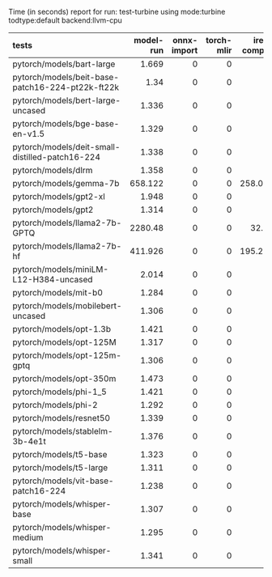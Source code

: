 Time (in seconds) report for run: test-turbine using mode:turbine todtype:default backend:llvm-cpu

| tests                                            |   model-run |   onnx-import |   torch-mlir |   iree-compile |   inference |
|:-------------------------------------------------|------------:|--------------:|-------------:|---------------:|------------:|
| pytorch/models/bart-large                        |       1.669 |             0 |            0 |          0     |           0 |
| pytorch/models/beit-base-patch16-224-pt22k-ft22k |       1.34  |             0 |            0 |          0     |           0 |
| pytorch/models/bert-large-uncased                |       1.336 |             0 |            0 |          0     |           0 |
| pytorch/models/bge-base-en-v1.5                  |       1.329 |             0 |            0 |          0     |           0 |
| pytorch/models/deit-small-distilled-patch16-224  |       1.338 |             0 |            0 |          0     |           0 |
| pytorch/models/dlrm                              |       1.358 |             0 |            0 |          0     |           0 |
| pytorch/models/gemma-7b                          |     658.122 |             0 |            0 |        258.013 |           0 |
| pytorch/models/gpt2-xl                           |       1.948 |             0 |            0 |          0     |           0 |
| pytorch/models/gpt2                              |       1.314 |             0 |            0 |          0     |           0 |
| pytorch/models/llama2-7b-GPTQ                    |    2280.48  |             0 |            0 |         32.39  |           0 |
| pytorch/models/llama2-7b-hf                      |     411.926 |             0 |            0 |        195.254 |           0 |
| pytorch/models/miniLM-L12-H384-uncased           |       2.014 |             0 |            0 |          0     |           0 |
| pytorch/models/mit-b0                            |       1.284 |             0 |            0 |          0     |           0 |
| pytorch/models/mobilebert-uncased                |       1.306 |             0 |            0 |          0     |           0 |
| pytorch/models/opt-1.3b                          |       1.421 |             0 |            0 |          0     |           0 |
| pytorch/models/opt-125M                          |       1.317 |             0 |            0 |          0     |           0 |
| pytorch/models/opt-125m-gptq                     |       1.306 |             0 |            0 |          0     |           0 |
| pytorch/models/opt-350m                          |       1.473 |             0 |            0 |          0     |           0 |
| pytorch/models/phi-1_5                           |       1.421 |             0 |            0 |          0     |           0 |
| pytorch/models/phi-2                             |       1.292 |             0 |            0 |          0     |           0 |
| pytorch/models/resnet50                          |       1.339 |             0 |            0 |          0     |           0 |
| pytorch/models/stablelm-3b-4e1t                  |       1.376 |             0 |            0 |          0     |           0 |
| pytorch/models/t5-base                           |       1.323 |             0 |            0 |          0     |           0 |
| pytorch/models/t5-large                          |       1.311 |             0 |            0 |          0     |           0 |
| pytorch/models/vit-base-patch16-224              |       1.238 |             0 |            0 |          0     |           0 |
| pytorch/models/whisper-base                      |       1.307 |             0 |            0 |          0     |           0 |
| pytorch/models/whisper-medium                    |       1.295 |             0 |            0 |          0     |           0 |
| pytorch/models/whisper-small                     |       1.341 |             0 |            0 |          0     |           0 |
